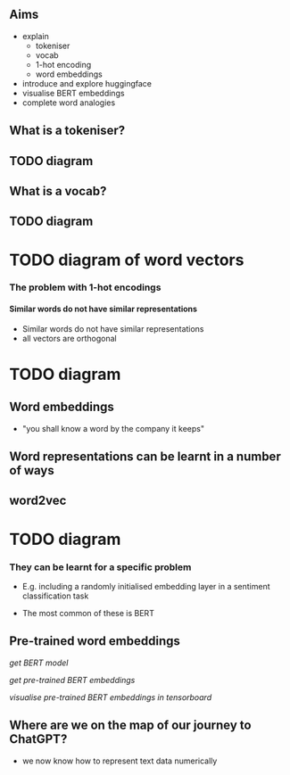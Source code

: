 ## Aims

- explain
  - tokeniser
  - vocab
  - 1-hot encoding
  - word embeddings
- introduce and explore huggingface
- visualise BERT embeddings
- complete word analogies

## What is a tokeniser?

## TODO diagram

## What is a vocab?

## TODO diagram

# TODO diagram of word vectors

### The problem with 1-hot encodings

#### Similar words do not have similar representations

- Similar words do not have similar representations
- all vectors are orthogonal

# TODO diagram

## Word embeddings

- "you shall know a word by the company it keeps"

## Word representations can be learnt in a number of ways

## word2vec

# TODO diagram

### They can be learnt for a specific problem

- E.g. including a randomly initialised embedding layer in a sentiment classification task

- The most common of these is BERT

## Pre-trained word embeddings

_get BERT model_

_get pre-trained BERT embeddings_

_visualise pre-trained BERT embeddings in tensorboard_

## Where are we on the map of our journey to ChatGPT?

- we now know how to represent text data numerically
